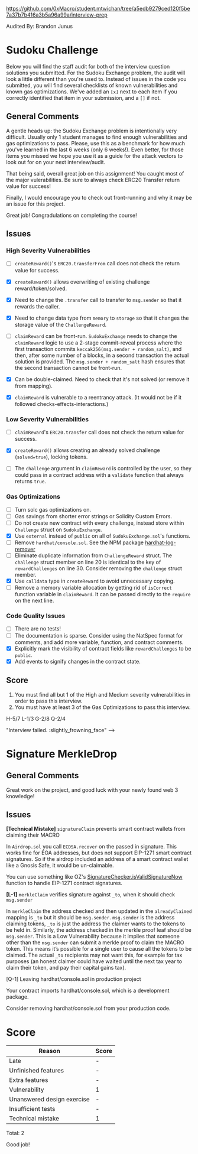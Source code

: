 https://github.com/0xMacro/student.mtwichan/tree/a5edb9279ced120f5be7a37b7b416a3b5a96a99a/interview-prep

Audited By: Brandon Junus

# Sudoku Challenge

Below you will find the staff audit for both of the interview question solutions you submitted. For the Sudoku Exchange problem, the audit
will look a little different than you're used to. Instead of issues in the code you submitted, you will find several checklists of known
vulnerabilities and known gas optimizations. We've added an `[x]` next to each item if you correctly identified that item in your
submission, and a `[]` if not.

## General Comments

A gentle heads up: the Sudoku Exchange problem is intentionally very difficult. Usually only 1 student manages to find enough vulnerabilities and gas optimizations to pass. Please, use this as a benchmark for how much you've learned in the last 6 weeks (only 6 weeks!). Even better, for those items you missed we hope you use it as a guide for the attack vectors to look out for on your next interview/audit.

That being said, overall great job on this assignment! You caught most of the major vulerabilities. Be sure to always check ERC20 Transfer return value for success!

Finally, I would encourage you to check out front-running and why it may be an issue for this project.

Great job! Congradulations on completing the course!

## Issues

### High Severity Vulnerabilities

- [ ] `createReward()`'s `ERC20.transferFrom` call does not check the return value for success.

- [x] `createReward()` allows overwriting of existing challenge reward/token/solved.

- [x] Need to change the `.transfer` call to transfer to `msg.sender` so that it rewards the caller.

- [x] Need to change data type from `memory` to `storage` so that it changes the storage value of the `ChallengeReward`.

- [ ] `claimReward` can be front-run. `SudokuExchange` needs to change the `claimReward` logic to use a 2-stage commit-reveal process where the first transaction commits `keccak256(msg.sender + random_salt)`, and then, after some number of a blocks, in a second transaction the actual solution is provided. The `msg.sender + random_salt` hash ensures that the second transaction cannot be front-run.

- [x] Can be double-claimed. Need to check that it's not solved (or remove it from mapping).

- [x] `claimReward` is vulnerable to a reentrancy attack. (It would not be if it followed checks-effects-interactions.)

### Low Severity Vulnerabilities

- [ ] `claimReward`'s `ERC20.transfer` call does not check the return value for success.

- [x] `createReward()` allows creating an already solved challenge (`solved=true`), locking tokens.

- [ ] The `challenge` argument in `claimReward` is controlled by the user, so they could pass in a contract address with a `validate` function that always returns `true`.

### Gas Optimizations

- [ ] Turn solc gas optimizations on.
- [ ] Gas savings from shorter error strings or Solidity Custom Errors.
- [ ] Do not create new contract with every challenge, instead store within `Challenge` struct on `SudokuExchange`.
- [x] Use `external` instead of `public` on all of `SudokuExchange.sol`'s functions.
- [ ] Remove `hardhat/console.sol`. See the NPM package [hardhat-log-remover](https://www.npmjs.com/package/hardhat-log-remover)
- [ ] Eliminate duplicate information from `ChallengeReward` struct. The `challenge` struct member on line 20 is identical to the key of `rewardChallenges` on line 30. Consider removing the `challenge` struct member.
- [x] Use `calldata` type in `createReward` to avoid unnecessary copying.
- [ ] Remove a memory variable allocation by getting rid of `isCorrect` function variable in `claimReward`. It can be passed directly to the `require` on the next line.

### Code Quality Issues

- [ ] There are no tests!
- [ ] The documentation is sparse. Consider using the NatSpec format for comments, and add more variable, function, and contract comments.
- [x] Explicitly mark the visibility of contract fields like `rewardChallenges` to be `public`.
- [x] Add events to signify changes in the contract state.

## Score

1. You must find all but 1 of the High and Medium severity vulnerabilities in order to pass this interview.
2. You must have at least 3 of the Gas Optimizations to pass this interview.

H-5/7 L-1/3 G-2/8 Q-2/4

"Interview failed. :slightly_frowning_face" -->

# Signature MerkleDrop

## General Comments

Great work on the project, and good luck with your newly found web 3 knowledge!

## Issues


**[Technical Mistake]** `signatureClaim` prevents smart contract wallets from claiming their MACRO

In `Airdrop.sol` you call `ECDSA.recover` on the passed in signature. This works fine for EOA addresses, but does not support EIP-1271 smart contract signatures. So if the airdrop included an address of a smart contract wallet like a Gnosis Safe, it would be un-claimable.

You can use something like OZ's [SignatureChecker.isValidSignatureNow](https://github.com/OpenZeppelin/openzeppelin-contracts/blob/master/contracts/utils/cryptography/SignatureChecker.sol#L25) function to handle EIP-1271 contract signatures.


**[L-1]** `merkleClaim` verifies signature against `_to`, when it should check `msg.sender`

In `merkleClaim` the address checked and then updated in the `alreadyClaimed` mapping is `_to` but it should be `msg.sender`. `msg.sender` is the address claiming tokens, `_to` is just the address the claimer wants to the tokens to be held in. Similarly, the address checked in the merkle proof leaf should be `msg.sender`. This is a Low Vulnerability because it implies that someone other than the `msg.sender` can submit a merkle proof to claim the MACRO token. This means it’s possible for a single user to cause all the tokens to be claimed. The actual `_to` recipients may not want this, for example for tax purposes (an honest claimer could have waited until the next tax year to claim their token, and pay their capital gains tax).

[Q-1] Leaving hardhat/console.sol in production project

Your contract imports hardhat/console.sol, which is a development package.

Consider removing hardhat/console.sol from your production code.

# Score

| Reason                     | Score |
| -------------------------- | ----- |
| Late                       | -     |
| Unfinished features        | -     |
| Extra features             | -     |
| Vulnerability              | 1     |
| Unanswered design exercise | -     |
| Insufficient tests         | -     |
| Technical mistake          | 1     |

Total: 2

Good job!
